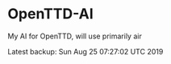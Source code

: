 # OpenTTD-AI
My AI for OpenTTD, will use primarily air

Latest backup: Sun Aug 25 07:27:02 UTC 2019
